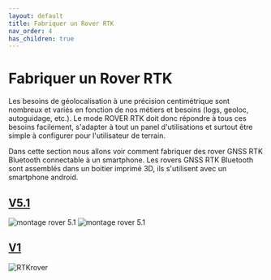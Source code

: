```yaml
---
layout: default
title: Fabriquer un Rover RTK
nav_order: 4
has_children: true
---
```


# Fabriquer un Rover RTK

Les besoins de géolocalisation à une précision centimétrique sont nombreux et variés en fonction de nos métiers et besoins (logs, geoloc, autoguidage, etc.).
Le mode ROVER RTK doit donc répondre à tous ces besoins facilement, s'adapter à tout un panel d'utilisations et surtout être simple à configurer pour l'utilisateur de terrain.

Dans cette section nous allons voir comment fabriquer des rover GNSS RTK Bluetooth connectable à un smartphone.
Les rovers GNSS RTK Bluetooth sont assemblés dans un boitier imprimé 3D, ils s'utilisent avec un smartphone android.

## [V5.1](https://docs.centipede.fr/docs/make_rover/rover_v5_1.html)
![montage rover 5.1](https://jancelin.github.io/docs-centipedeRTK/assets/images/montage_rover/16-rover_v5-1.jpg)
![montage rover 5.1](https://jancelin.github.io/docs-centipedeRTK/assets/images/montage_rover/17-rover_v5-1.jpg)

## [V1](https://docs.centipede.fr/docs/make_rover/rover_v1.html)
![RTKrover](https://jancelin.github.io/docs-centipedeRTK/assets/images/montage_rover/rover.jpg)
